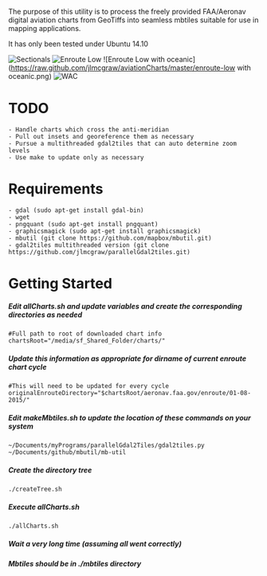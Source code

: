 The purpose of this utility is to process the freely provided FAA/Aeronav 
digital aviation charts from GeoTiffs into seamless mbtiles suitable for use in mapping 
applications.

It has only been tested under Ubuntu 14.10

![Sectionals](https://raw.github.com/jlmcgraw/aviationCharts/master/sectional.png)
![Enroute Low](https://raw.github.com/jlmcgraw/aviationCharts/master/enroute-low.png)
![Enroute Low with oceanic](https://raw.github.com/jlmcgraw/aviationCharts/master/enroute-low with oceanic.png)
![WAC](https://raw.github.com/jlmcgraw/aviationCharts/master/wac.png)

# TODO
    - Handle charts which cross the anti-meridian
    - Pull out insets and georeference them as necessary
    - Pursue a multithreaded gdal2tiles that can auto determine zoom levels
    - Use make to update only as necessary 

# Requirements
    - gdal (sudo apt-get install gdal-bin)
    - wget
    - pngquant (sudo apt-get install pngquant)
    - graphicsmagick (sudo apt-get install graphicsmagick)
    - mbutil (git clone https://github.com/mapbox/mbutil.git)
    - gdal2tiles multithreaded version (git clone https://github.com/jlmcgraw/parallelGdal2tiles.git)

# Getting Started
##### Edit allCharts.sh and update variables and create the corresponding directories as needed
```
#Full path to root of downloaded chart info
chartsRoot="/media/sf_Shared_Folder/charts/"
```
##### Update this information as appropriate for dirname of current enroute chart cycle
```
#This will need to be updated for every cycle
originalEnrouteDirectory="$chartsRoot/aeronav.faa.gov/enroute/01-08-2015/"
```
##### Edit makeMbtiles.sh to update the location of these commands on your system
```
~/Documents/myPrograms/parallelGdal2Tiles/gdal2tiles.py
~/Documents/github/mbutil/mb-util
```
##### Create the directory tree	
```
./createTree.sh
```
##### Execute allCharts.sh	
```
./allCharts.sh
```
##### Wait a very long time (assuming all went correctly)
##### Mbtiles should be in ./mbtiles directory
